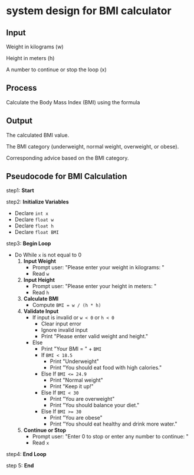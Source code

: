 # system design for BMI calculator
## Input
Weight in kilograms (w)

Height in meters (h)

A number to continue or stop the loop (x)
## Process
Calculate the Body Mass Index (BMI) using the formula
## Output
The calculated BMI value.

The BMI category (underweight, normal weight, overweight, or obese).

Corresponding advice based on the BMI category.

## Pseudocode for BMI Calculation

step1:  **Start**

step2:  **Initialize Variables**
   - Declare `int x`
   - Declare `float w`
   - Declare `float h`
   - Declare `float BMI`
     
step3: **Begin Loop**

   - Do While `x` is not equal to 0
     1. **Input Weight**
        - Prompt user: "Please enter your weight in kilograms: "
        - Read `w`
     2. **Input Height**
        - Prompt user: "Please enter your height in meters: "
        - Read `h`
     3. **Calculate BMI**
        - Compute `BMI = w / (h * h)`
     4. **Validate Input**
        - If input is invalid or `w < 0` or `h < 0`
          - Clear input error
          - Ignore invalid input
          - Print "Please enter valid weight and height."
        - Else
          - Print "Your BMI = " + `BMI`
          - If `BMI < 18.5`
            - Print "Underweight"
            - Print "You should eat food with high calories."
          - Else If `BMI <= 24.9`
            - Print "Normal weight"
            - Print "Keep it up!"
          - Else If `BMI < 30`
            - Print "You are overweight"
            - Print "You should balance your diet."
          - Else If `BMI >= 30`
            - Print "You are obese"
            - Print "You should eat healthy and drink more water."
     5. **Continue or Stop**
        - Prompt user: "Enter 0 to stop or enter any number to continue: "
        - Read `x`
        
step4: **End Loop**

step 5: **End**

